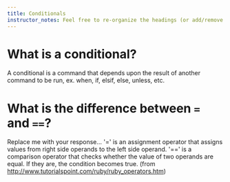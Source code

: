 ```yaml
---
title: Conditionals
instructor_notes: Feel free to re-organize the headings (or add/remove headings) below. We included the headings for your benefit, but it's 100% fine if you want to write your responses in some different structure.
---
```


# What is a conditional?

A conditional is a command that depends upon the result of another command to be run, ex. when, if, elsif, else, unless, etc.

# What is the difference between `=` and `==`?

Replace me with your response...
'=' is an assignment operator that assigns values from right side operands to the left side operand. '==' is a comparison operator that checks whether the value of two operands are equal. If they are, the condition becomes true.
(from http://www.tutorialspoint.com/ruby/ruby_operators.htm)